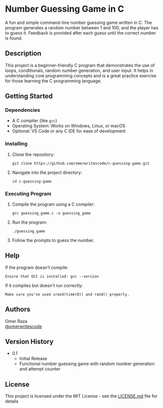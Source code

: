 # Number Guessing Game in C

A fun and simple command-line number guessing game written in C. The program generates a random number between 1 and 100, and the player has to guess it. Feedback is provided after each guess until the correct number is found.

## Description

This project is a beginner-friendly C program that demonstrates the use of loops, conditionals, random number generation, and user input. It helps in understanding core programming concepts and is a great practice exercise for those learning the C programming language.

## Getting Started

### Dependencies

* A C compiler (like `gcc`)
* Operating System: Works on Windows, Linux, or macOS
* Optional: VS Code or any C IDE for ease of development

### Installing

1. Clone the repository:
   ```
   git clone https://github.com/omerwritescode/c-guessing-game.git
   ```
2. Navigate into the project directory:
   ```
   cd c-guessing-game
   ```

### Executing Program

1. Compile the program using a C compiler:
   ```
   gcc guessing_game.c -o guessing_game
   ```

2. Run the program:
   ```
   ./guessing_game
   ```

3. Follow the prompts to guess the number.

## Help

If the program doesn't compile:
```
Ensure that GCC is installed: gcc --version
```

If it compiles but doesn't run correctly:
```
Make sure you've used srand(time(0)) and rand() properly.
```

## Authors

Omer Raza  
[@omerwritescode](https://github.com/omerwritescode)

## Version History

* 0.1
    * Initial Release
    * Functional number guessing game with random number generation and attempt counter

## License

This project is licensed under the MIT License - see the [LICENSE.md](LICENSE.md) file for details
